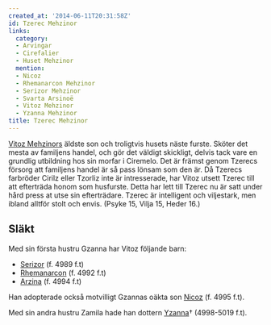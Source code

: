 ```yaml
---
created_at: '2014-06-11T20:31:58Z'
id: Tzerec Mehzinor
links:
  category:
  - Arvingar
  - Cirefalier
  - Huset Mehzinor
  mention:
  - Nicoz
  - Rhemanarcon Mehzinor
  - Serizor Mehzinor
  - Svarta Arsinoë
  - Vitoz Mehzinor
  - Yzanna Mehzinor
title: Tzerec Mehzinor
---
```


[Vitoz Mehzinors] äldste son och troligtvis husets näste furste. Sköter det mesta av familjens
handel, och gör det väldigt skickligt, delvis tack vare en grundlig utbildning hos sin morfar i
Ciremelo. Det är främst genom Tzerecs försorg att familjens handel är så pass lönsam som den är. Då
Tzerecs farbröder Cirilz eller Tzorliz inte är intresserade, har Vitoz utsett Tzerec till att
efterträda honom som husfurste. Detta har lett till Tzerec nu är satt under hård press at utse sin
efterträdare. Tzerec är intelligent och viljestark, men ibland alltför stolt och envis. (Psyke 15,
Vilja 15, Heder 16.)

Släkt
-----

Med sin första hustru Gzanna har Vitoz följande barn:

-   [Serizor] (f. 4989 f.t)
-   [Rhemanarcon] (f. 4992 f.t)
-   [Arzina] (f. 4994 f.t)

Han adopterade också motvilligt Gzannas oäkta son [Nicoz] (f. 4995 f.t).

Med sin andra hustru Zamila hade han dottern [Yzanna]† (4998-5019 f.t).

  [Vitoz Mehzinors]: Vitoz_Mehzinor
  [Serizor]: Serizor_Mehzinor
  [Rhemanarcon]: Rhemanarcon_Mehzinor
  [Arzina]: Svarta_Arsinoë
  [Nicoz]: Nicoz
  [Yzanna]: Yzanna_Mehzinor